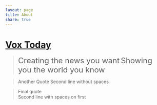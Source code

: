 ```yaml
---
layout: page
title: About
share: true
---
```


# [Vox Today](http://Vox.Today)  

> <font size="5"> Creating the news you want</font>
> <font size="5">Showing you the world you know</font>


> Another Quote
> Second line without spaces

> Final quote  
> Second line with spaces on first

